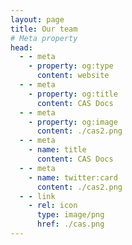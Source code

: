 ```yaml
---
layout: page
title: Our team
# Meta property
head:
  - - meta
    - property: og:type
      content: website
  - - meta
    - property: og:title
      content: CAS Docs
  - - meta
    - property: og:image
      content: ./cas2.png
  - - meta
    - name: title
      content: CAS Docs
  - - meta
    - name: twitter:card
      content: ./cas2.png
  - - link
    - rel: icon
      type: image/png
      href: ./cas.png
---
```


<script setup>
import {
  VPTeamPage,
  VPTeamPageTitle,
  VPTeamMembers,
  VPTeamPageSection
} from 'vitepress/theme'

const developers = [
    {
        avatar: 'https://cdn.discordapp.com/avatars/784508294500581386/f2763d220083fa24384a594b38d72675.webp?size=128',
        name: 'MBL',
        title: 'Owner',
        links: [
            { icon: 'github', link: 'https://github.com/brownyprod' },
        ]
    },
    {
        avatar: 'https://cdn.discordapp.com/avatars/372428363605999616/b0a218ff6dc73653db8312831f57ed75.webp?size=128',
        name: 'BrownyProd',
        title: 'Associate',
        links: [
            { icon: 'github', link: 'https://github.com/brownyprod' },
        ]
    },
]
const staff = [
    {
        avatar: 'https://cdn.discordapp.com/avatars/835188635414167572/07cc7b9a292b7e47e3300f8cf930e9f1.webp?size=128',
        name: 'Nobody\'s',
        title: 'Admin',
        links: []
    },
    {
        avatar: 'https://cdn.discordapp.com/avatars/972080969282641950/07a4b1298380db0ccf89727903329180.webp?size=128',
        name: 'KamilRedo',
        title: 'Admin',
        links: []
    },
]
</script>

<VPTeamPage>
  <VPTeamPageTitle>
    <template #title>Our Team</template>
    <template #lead></template>
  </VPTeamPageTitle>
  <VPTeamPageSection>
    <template #title>Code After S*x</template>
    <template #lead></template>
    <template #members>
     <VPTeamMembers size="medium" :members="developers" />
    </template>
  </VPTeamPageSection>
  <VPTeamPageSection>
    <template #title>Staff</template>
    <template #lead></template>
    <template #members>
      <VPTeamMembers size="medium" :members="staff" />
    </template>
  </VPTeamPageSection>
</VPTeamPage>
